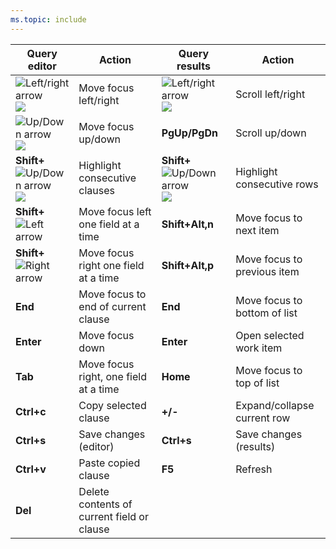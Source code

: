 ```yaml
---
ms.topic: include
---
```


<a id="queries-te-shortcuts"></a>

|Query editor   |Action  |Query results |  Action  |
|-------------|----------|---------|---------|
|![Left/right arrow](/vsts/work/_img/icons/Arrow_Next.png) ![ ](/vsts/work/_img/icons/Arrow_Previous.png) |Move focus left/right |![Left/right arrow](/vsts/work/_img/icons/Arrow_Next.png) ![ ](/vsts/work/_img/icons/Arrow_Previous.png) |Scroll left/right |
|![Up/Down arrow](/vsts/work/_img/icons/Arrow_Up.png) ![ ](/vsts/work/_img/icons/Arrow_Down.png) |Move focus up/down |**PgUp/PgDn**|Scroll up/down |
|**Shift+**![Up/Down arrow](/vsts/work/_img/icons/Arrow_Up.png)![ ](/vsts/work/_img/icons/Arrow_Down.png) |Highlight consecutive clauses |**Shift+**![Up/Down arrow](/vsts/work/_img/icons/Arrow_Up.png)![ ](/vsts/work/_img/icons/Arrow_Down.png) | Highlight consecutive rows|
|**Shift+**![Left arrow](/vsts/work/_img/icons/Arrow_Next.png) |Move focus left one field at a time |**Shift+Alt,n** | Move focus to next item |
|**Shift+**![Right arrow](/vsts/work/_img/icons/Arrow_Previous.png) |Move focus right one field at a time |**Shift+Alt,p** | Move focus to previous item |
|**End** |Move focus to end of current clause | **End** |Move focus to bottom of list|
|**Enter** |Move focus down |**Enter** |Open selected work item |
|**Tab** |Move focus right, one field at a time |**Home** |Move focus to top of list |
|**Ctrl+c** |Copy selected clause |**+/-** |Expand/collapse current row|
|**Ctrl+s** |Save changes (editor) |**Ctrl+s** |Save changes (results)|
|**Ctrl+v** |Paste copied clause |**F5**  |Refresh  |
|**Del** |Delete contents of current field or clause |    |     |

<!---
<table width="70%">
<thead>
<tr>
<th>Keyboard shortcut</th>
<th>Action</th>
</tr>
</thead>
<tr>
<td>![Left/right arrow](/vsts/work/_img/icons/Arrow_Next.png) ![ ](/vsts/work/_img/icons/Arrow_Previous.png)</td>
<td>Move focus left/right</td> 
</tr>
<tr>
<td>![Up/Down arrow](/vsts/work/_img/icons/Arrow_Up.png) ![ ](/vsts/work/_img/icons/Arrow_Down.png)</td>  
<td>Move focus up/down</td> 
</tr>
<tr> 
<td>**Enter**</td>  
<td>Move focus down</td> 
</tr>
<tr>   
<td>**Tab**</td>  
<td>Move focus right, one field at a time</td> 
</tr>
<tr> 
<td>**Shift+**![Left arrow](/vsts/work/_img/icons/Arrow_Next.png)</td>  
<td>Move focus left one field at a time</td> 
</tr>
<tr>   
<td>**Shift+**![Right arrow](/vsts/work/_img/icons/Arrow_Previous.png)</td>  
<td>Move focus right one field at a time</td> 
</tr>
<tr>   
<td>**End**</td>  
<td>Move focus to end of current clause</td> 
</tr>
<tr> 
<td>**Ctrl+c**</td>  
<td>Copy selected clause</td> 
</tr>
<tr>    
<td>**Ctrl+s**</td>  
<td>Save changes (editor or results)</td> 
</tr>
<tr>    
<td>**Ctrl+v**</td>  
<td>Paste copied clause</td> 
</tr>
<tr>     
<td>**Shift+**![Up/Down arrow](/vsts/work/_img/icons/Arrow_Up.png)![ ](/vsts/work/_img/icons/Arrow_Down.png)</td>  
<td>Highlight consecutive clauses</td> 
</tr>
<tr>   
<td>**Del**</td>  
<td>Delete contents of current field or clause</td> 
</tr>
</table>

### Query results 
<table width="70%">
<thead>
<tr>
<th>Keyboard shortcut</th>
<th>Action</th>
</tr>
</thead>
<tr>
<td>**F5**</td>  
<td>Refresh</td> 
</tr>
<tr>      
<td>**Shift+**![Up/Down arrow](/vsts/work/_img/icons/Arrow_Up.png)![ ](/vsts/work/_img/icons/Arrow_Down.png)</td>  
<td>Highlight consecutive rows</td> 
</tr>
<tr>      
<td>**Shift+Alt,n**</td>  
<td>Move focus to next item</td> 
</tr>
<tr>      
<td>**Shift+Alt,p**</td>  
<td>Move focus to previous item</td> 
</tr>
<tr>      
<td>**Home**</td>  
<td>Move focus to top of list</td> 
</tr>
<tr>      
<td>**End**</td>  
<td>Move focus to bottom of list</td> 
</tr>
<tr>      
<td>**+/-**</td>  
<td>Expand/collapse current row</td> 
</tr>
<tr>      
<td>**PgUp/PgDn**</td>  
<td>Scroll up/down</td> 
</tr>
<tr>        
<td>![Left/right arrow](/vsts/work/_img/icons/Arrow_Next.png) ![ ](/vsts/work/_img/icons/Arrow_Previous.png)</td>  
<td>Scroll left/right</td> 
</tr>
<tr>      
<td>**Enter**</td>  
<td>Open selected work item</td> 
</tr>
<tr>      
<td>**Ctrl+s**</td>  
<td>Save changes</td> 
</tr>
</table>

-->
